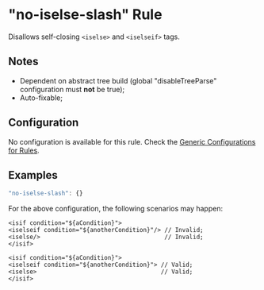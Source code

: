 # "no-iselse-slash" Rule

Disallows self-closing `<iselse>` and `<iselseif>` tags.

## Notes

- Dependent on abstract tree build (global "disableTreeParse" configuration must **not** be true);
- Auto-fixable;

## Configuration

No configuration is available for this rule. Check the [Generic Configurations for Rules][generic-config].


## Examples

```js
"no-iselse-slash": {}
```

For the above configuration, the following scenarios may happen:

```
<isif condition="${aCondition}">
<iselseif condition="${anotherCondition}"/> // Invalid;
<iselse/>                                   // Invalid;
</isif>
```

```
<isif condition="${aCondition}">
<iselseif condition="${anotherCondition}"> // Valid;
<iselse>                                   // Valid;
</isif>
```

[generic-config]: <../generic-rule-config.md>
